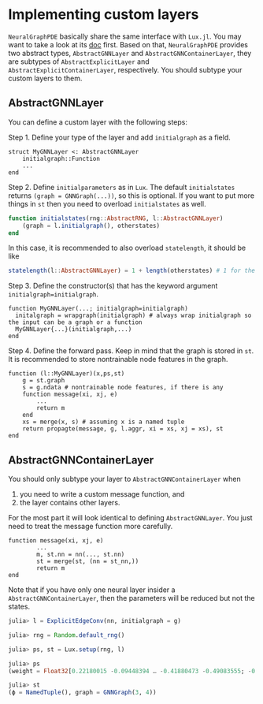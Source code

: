 # Implementing custom layers

`NeuralGraphPDE` basically share the same interface with `Lux.jl`. You may want to take a look at its [doc](http://lux.csail.mit.edu/dev/manual/migrate_from_flux/#implementing-custom-layers) first. Based on that, `NeuralGraphPDE` provides two abstract types, `AbstractGNNLayer` and `AbstractGNNContainerLayer`, they are subtypes of `AbstractExplicitLayer` and `AbstractExplicitContainerLayer`, respectively. You should subtype your custom layers to them.

## AbstractGNNLayer

You can define a custom layer with the following steps:

Step 1. Define your type of the layer and add `initialgraph` as a field.

```
struct MyGNNLayer <: AbstractGNNLayer
    initialgraph::Function
    ...
end
```

Step 2. Define `initialparameters` as in `Lux`. The default `initialstates` returns `(graph = GNNGraph(...))`, so this is optional. If you want to put more things in `st` then you need to overload `initialstates` as well.

```julia
function initialstates(rng::AbstractRNG, l::AbstractGNNLayer)
    (graph = l.initialgraph(), otherstates)
end
```

In this case, it is recommended to also overload `statelength`, it should be like

```julia
statelength(l::AbstractGNNLayer) = 1 + length(otherstates) # 1 for the graph
```

Step 3. Define the constructor(s) that has the keyword argument `initialgraph=initialgraph`.

```
function MyGNNLayer(...; initialgraph=initialgraph)
  initalgraph = wrapgraph(initialgraph) # always wrap initialgraph so the input can be a graph or a function
  MyGNNLayer{...}(initialgraph,...)
end
```

Step 4. Define the forward pass. Keep in mind that the graph is stored in `st`. It is recommended to store nontrainable node features in the graph.

```
function (l::MyGNNLayer)(x,ps,st)
    g = st.graph
    s = g.ndata # nontrainable node features, if there is any
    function message(xi, xj, e)
        ...
        return m
    end
    xs = merge(x, s) # assuming x is a named tuple
    return propagte(message, g, l.aggr, xi = xs, xj = xs), st
end
```

## AbstractGNNContainerLayer

You should only subtype your layer to `AbstractGNNContainerLayer` when

 1. you need to write a custom message function, and
 2. the layer contains other layers.

For the most part it will look identical to defining `AbstractGNNLayer`. You just need to treat the message function more carefully.

```
function message(xi, xj, e)
        ...
        m, st.nn = nn(..., st.nn)
        st = merge(st, (nn = st_nn,))
        return m
end
```

Note that if you have only one neural layer insider a `AbstractGNNContainerLayer`, then the parameters will be reduced but not the states.

```julia
julia> l = ExplicitEdgeConv(nn, initialgraph = g)

julia> rng = Random.default_rng()

julia> ps, st = Lux.setup(rng, l)

julia> ps
(weight = Float32[0.22180015 -0.09448394 … -0.41880473 -0.49083555; -0.23709725 0.05150031 … 0.48641983 0.14893274; … ; 0.42824164 0.5589718 … -0.5763395 0.18395355; 0.25994122 0.22801241 … 0.59201854 0.3832495], bias = Float32[0.0; 0.0; … ; 0.0; 0.0;;])

julia> st
(ϕ = NamedTuple(), graph = GNNGraph(3, 4))
```
